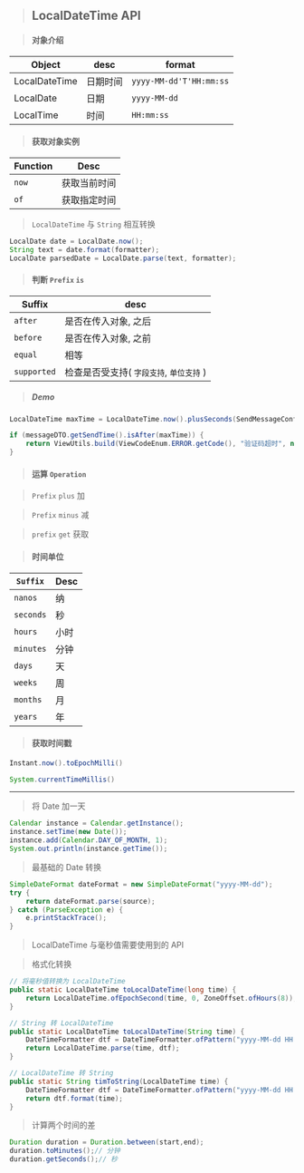 > ## LocalDateTime API

> #### 对象介绍

| Object        | desc     | format                  |
| ------------- | -------- | ----------------------- |
| LocalDateTime | 日期时间 | `yyyy-MM-dd'T'HH:mm:ss` |
| LocalDate     | 日期     | `yyyy-MM-dd`            |
| LocalTime     | 时间     | `HH:mm:ss`              |

> #### 获取对象实例

| Function | Desc         |
| -------- | ------------ |
| `now`    | 获取当前时间 |
| `of`     | 获取指定时间 |

> `LocalDateTime` 与 `String` 相互转换

```java
LocalDate date = LocalDate.now();
String text = date.format(formatter);
LocalDate parsedDate = LocalDate.parse(text, formatter);
```

> #### 判断 `Prefix` `is`

| Suffix      | desc                                     |
| ----------- | ---------------------------------------- |
| `after`     | 是否在传入对象, 之后                     |
| `before`    | 是否在传入对象, 之前                     |
| `equal`     | 相等                                     |
| `supported` | 检查是否受支持( `字段支持`, `单位支持` ) |

> ##### Demo

```java
LocalDateTime maxTime = LocalDateTime.now().plusSeconds(SendMessageConfig.getDelayTime());

if (messageDTO.getSendTime().isAfter(maxTime)) {
    return ViewUtils.build(ViewCodeEnum.ERROR.getCode(), "验证码超时", null);
}
```

> #### 运算 `Operation`

> `Prefix` `plus` 加

> `Prefix` `minus` 减

> `prefix` `get` 获取

> #### 时间单位

| `Suffix`  | Desc |
| --------- | ---- |
| `nanos`   | 纳   |
| `seconds` | 秒   |
| `hours`   | 小时 |
| `minutes` | 分钟 |
| `days`    | 天   |
| `weeks`   | 周   |
| `months`  | 月   |
| `years`   | 年   |

> #### 获取时间戳

```java
Instant.now().toEpochMilli()

System.currentTimeMillis()
```

---

> 将 Date 加一天

```java
Calendar instance = Calendar.getInstance();
instance.setTime(new Date());
instance.add(Calendar.DAY_OF_MONTH, 1);
System.out.println(instance.getTime());
```

> 最基础的 Date 转换

```java
SimpleDateFormat dateFormat = new SimpleDateFormat("yyyy-MM-dd");    
try {    
    return dateFormat.parse(source);    
} catch (ParseException e) {    
    e.printStackTrace();    
}
```

> LocalDateTime 与毫秒值需要使用到的 API

> 格式化转换

```java
// 将毫秒值转换为 LocalDateTime 
public static LocalDateTime toLocalDateTime(long time) {
    return LocalDateTime.ofEpochSecond(time, 0, ZoneOffset.ofHours(8));
}

// String 转 LocalDateTime
public static LocalDateTime toLocalDateTime(String time) {
    DateTimeFormatter dtf = DateTimeFormatter.ofPattern("yyyy-MM-dd HH:mm:ss");
    return LocalDateTime.parse(time, dtf);
}

// LocalDateTime 转 String
public static String timToString(LocalDateTime time) {
    DateTimeFormatter dtf = DateTimeFormatter.ofPattern("yyyy-MM-dd HH:mm:ss");
    return dtf.format(time);
}
```

> 计算两个时间的差

```java
Duration duration = Duration.between(start,end);
duration.toMinutes();// 分钟
duration.getSeconds();// 秒
```